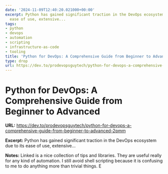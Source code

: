 ```yaml
---
date: '2024-11-09T12:40:20.021000+00:00'
excerpt: Python has gained significant traction in the DevOps ecosystem due to its
  ease of use, extensive...
tags:
- python
- devops
- automation
- scripting
- infrastructure-as-code
- tooling
title: 'Python for DevOps: A Comprehensive Guide from Beginner to Advanced'
type: drop
url: https://dev.to/prodevopsguytech/python-for-devops-a-comprehensive-guide-from-beginner-to-advanced-2pmm
---
```


# Python for DevOps: A Comprehensive Guide from Beginner to Advanced

**URL:** https://dev.to/prodevopsguytech/python-for-devops-a-comprehensive-guide-from-beginner-to-advanced-2pmm

**Excerpt:** Python has gained significant traction in the DevOps ecosystem due to its ease of use, extensive...

**Notes:**
Linked is a nice collection of tips and libraries. They are useful really for any kind of automation. I still avoid shell scripting because it is confusing to me to do anything more than trivial things. E
